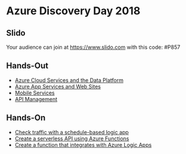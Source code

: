 # Azure Discovery Day 2018

## Slido
Your audience can join at https://www.slido.com
with this code: #P857

## Hands-Out

* [Azure Cloud Services and the Data Platform](slides/Keynote.pdf)
* [Azure App Services and Web Sites](slides/AppService.pdf)
* [Mobile Services](slides/Mobile.pdf)
* [API Management](slides/APIManagementIntro.pdf)

## Hands-On

* [Check traffic with a schedule-based logic app](https://docs.microsoft.com/en-us/azure/logic-apps/tutorial-build-schedule-recurring-logic-app-workflow)
* [Create a serverless API using Azure Functions](https://docs.microsoft.com/en-us/azure/azure-functions/functions-create-serverless-api)
* [Create a function that integrates with Azure Logic Apps](https://docs.microsoft.com/en-us/azure/azure-functions/functions-twitter-email)
